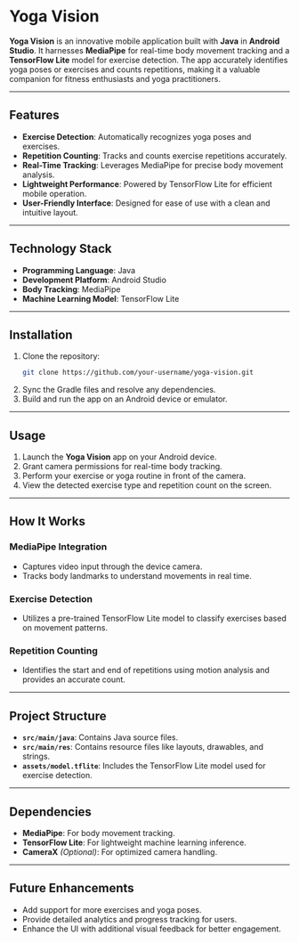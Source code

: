 # Yoga Vision

**Yoga Vision** is an innovative mobile application built with **Java** in **Android Studio**. It harnesses **MediaPipe** for real-time body movement tracking and a **TensorFlow Lite** model for exercise detection. The app accurately identifies yoga poses or exercises and counts repetitions, making it a valuable companion for fitness enthusiasts and yoga practitioners.

---

## Features

- **Exercise Detection**: Automatically recognizes yoga poses and exercises.
- **Repetition Counting**: Tracks and counts exercise repetitions accurately.
- **Real-Time Tracking**: Leverages MediaPipe for precise body movement analysis.
- **Lightweight Performance**: Powered by TensorFlow Lite for efficient mobile operation.
- **User-Friendly Interface**: Designed for ease of use with a clean and intuitive layout.

---

## Technology Stack

- **Programming Language**: Java  
- **Development Platform**: Android Studio  
- **Body Tracking**: MediaPipe  
- **Machine Learning Model**: TensorFlow Lite  

---

## Installation

1. Clone the repository:
   ```bash
   git clone https://github.com/your-username/yoga-vision.git
2. Sync the Gradle files and resolve any dependencies.
3. Build and run the app on an Android device or emulator.

---

## Usage

1. Launch the **Yoga Vision** app on your Android device.
2. Grant camera permissions for real-time body tracking.
3. Perform your exercise or yoga routine in front of the camera.
4. View the detected exercise type and repetition count on the screen.

---

## How It Works

### MediaPipe Integration
- Captures video input through the device camera.
- Tracks body landmarks to understand movements in real time.

### Exercise Detection
- Utilizes a pre-trained TensorFlow Lite model to classify exercises based on movement patterns.

### Repetition Counting
- Identifies the start and end of repetitions using motion analysis and provides an accurate count.

---

## Project Structure

- **`src/main/java`**: Contains Java source files.
- **`src/main/res`**: Contains resource files like layouts, drawables, and strings.
- **`assets/model.tflite`**: Includes the TensorFlow Lite model used for exercise detection.

---

## Dependencies

- **MediaPipe**: For body movement tracking.  
- **TensorFlow Lite**: For lightweight machine learning inference.  
- **CameraX** *(Optional)*: For optimized camera handling.  

---

## Future Enhancements

- Add support for more exercises and yoga poses.  
- Provide detailed analytics and progress tracking for users.  
- Enhance the UI with additional visual feedback for better engagement.
